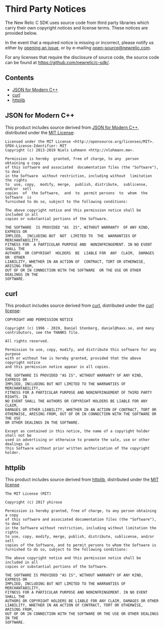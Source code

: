 # Third Party Notices

The New Relic C SDK uses source code from third party libraries which carry
their own copyright notices and license terms. These notices are provided
below.

In the event that a required notice is missing or incorrect, please notify us
either by [opening an issue](https://github.com/newrelic/c-sdk/issues/new), or
by e-mailing [open-source@newrelic.com](mailto:open-source@newrelic.com).

For any licenses that require the disclosure of source code, the source code
can be found at https://github.com/newrelic/c-sdk/.

## Contents

* [JSON for Modern C++](#json-for-modern-c)
* [curl](#curl)
* [httplib](#httplib)

## JSON for Modern C++

This product includes source derived from
[JSON for Modern C++](http://nlohmann.me), distributed under the
[MIT License](http://opensource.org/licenses/MIT):

```
Licensed under the MIT License <http://opensource.org/licenses/MIT>.
SPDX-License-Identifier: MIT
Copyright (c) 2013-2019 Niels Lohmann <http://nlohmann.me>.

Permission is hereby  granted, free of charge, to any  person obtaining a copy
of this software and associated  documentation files (the "Software"), to deal
in the Software  without restriction, including without  limitation the rights
to  use, copy,  modify, merge,  publish, distribute,  sublicense, and/or  sell
copies  of  the Software,  and  to  permit persons  to  whom  the Software  is
furnished to do so, subject to the following conditions:

The above copyright notice and this permission notice shall be included in all
copies or substantial portions of the Software.

THE SOFTWARE  IS PROVIDED "AS  IS", WITHOUT WARRANTY  OF ANY KIND,  EXPRESS OR
IMPLIED,  INCLUDING BUT  NOT  LIMITED TO  THE  WARRANTIES OF  MERCHANTABILITY,
FITNESS FOR  A PARTICULAR PURPOSE AND  NONINFRINGEMENT. IN NO EVENT  SHALL THE
AUTHORS  OR COPYRIGHT  HOLDERS  BE  LIABLE FOR  ANY  CLAIM,  DAMAGES OR  OTHER
LIABILITY, WHETHER IN AN ACTION OF  CONTRACT, TORT OR OTHERWISE, ARISING FROM,
OUT OF OR IN CONNECTION WITH THE SOFTWARE  OR THE USE OR OTHER DEALINGS IN THE
SOFTWARE.
```

## curl

This product includes source derived from [curl](https://curl.haxx.se/),
distributed under the [curl license](https://curl.haxx.se/docs/copyright.html):

```
COPYRIGHT AND PERMISSION NOTICE

Copyright (c) 1996 - 2019, Daniel Stenberg, daniel@haxx.se, and many
contributors, see the THANKS file.

All rights reserved.

Permission to use, copy, modify, and distribute this software for any purpose
with or without fee is hereby granted, provided that the above copyright notice
and this permission notice appear in all copies.

THE SOFTWARE IS PROVIDED "AS IS", WITHOUT WARRANTY OF ANY KIND, EXPRESS OR
IMPLIED, INCLUDING BUT NOT LIMITED TO THE WARRANTIES OF MERCHANTABILITY,
FITNESS FOR A PARTICULAR PURPOSE AND NONINFRINGEMENT OF THIRD PARTY RIGHTS. IN
NO EVENT SHALL THE AUTHORS OR COPYRIGHT HOLDERS BE LIABLE FOR ANY CLAIM,
DAMAGES OR OTHER LIABILITY, WHETHER IN AN ACTION OF CONTRACT, TORT OR
OTHERWISE, ARISING FROM, OUT OF OR IN CONNECTION WITH THE SOFTWARE OR THE USE
OR OTHER DEALINGS IN THE SOFTWARE.

Except as contained in this notice, the name of a copyright holder shall not be
used in advertising or otherwise to promote the sale, use or other dealings in
this Software without prior written authorization of the copyright holder.
```

## httplib

This product includes source derived from [httplib](https://github.com/yhirose/cpp-httplib),
distributed under the [MIT license](https://github.com/yhirose/cpp-httplib/blob/75989653a9ce62bed61297aef76981da59ae39cb/LICENSE)

```
The MIT License (MIT)

Copyright (c) 2017 yhirose

Permission is hereby granted, free of charge, to any person obtaining a copy
of this software and associated documentation files (the "Software"), to deal
in the Software without restriction, including without limitation the rights
to use, copy, modify, merge, publish, distribute, sublicense, and/or sell
copies of the Software, and to permit persons to whom the Software is
furnished to do so, subject to the following conditions:

The above copyright notice and this permission notice shall be included in all
copies or substantial portions of the Software.

THE SOFTWARE IS PROVIDED "AS IS", WITHOUT WARRANTY OF ANY KIND, EXPRESS OR
IMPLIED, INCLUDING BUT NOT LIMITED TO THE WARRANTIES OF MERCHANTABILITY,
FITNESS FOR A PARTICULAR PURPOSE AND NONINFRINGEMENT. IN NO EVENT SHALL THE
AUTHORS OR COPYRIGHT HOLDERS BE LIABLE FOR ANY CLAIM, DAMAGES OR OTHER
LIABILITY, WHETHER IN AN ACTION OF CONTRACT, TORT OR OTHERWISE, ARISING FROM,
OUT OF OR IN CONNECTION WITH THE SOFTWARE OR THE USE OR OTHER DEALINGS IN THE
SOFTWARE.
```